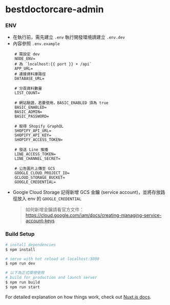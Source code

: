 # bestdoctorcare-admin


### ENV
- 在執行前，需先建立 `.env` 
    執行開發環境請建立 `.env.dev`
- 內容參照 `.env.example`
```shell
    # 需設定 dev
    NODE_ENV=
    # 為 `localhost:{{ port }} + /api`
    APP_URL=
    # 連接資料庫路徑
    DATABASE_URL=

    # 分頁資料數量
    LIST_COUNT=

    # 網站驗證，若要使用，BASIC_ENABLED 須為 true
    BASIC_ENABLED=
    BASIC_ADMIN=
    BASIC_PASSWORD=

    # 取得 Shopify GraphQL
    SHOPIFY_API_URL=
    SHOPIFY_API_KEY=
    SHOPIFY_ACCESS_TOKEN=

    # 發送 Line 推播
    LINE_ACCESS_TOKEN=
    LINE_CHANNEL_SECRET=

    # 公告圖片上傳至 GCS
    GOOGLE_CLOUD_PROJECT_ID=
    GCLOUD_STORAGE_BUCKET=
    GOOGLE_CREDENTIAL=
```
- Google Cloud Storage
    記得新增 GCS 金鑰 (service account)，並將存放路徑放入 env 的 `GOOGLE_CREDENTIAL`
    > 如何新增金鑰請看官方文件：https://cloud.google.com/iam/docs/creating-managing-service-account-keys

### Build Setup
```bash
# install dependencies
$ npm install

# serve with hot reload at localhost:3000
$ npm run dev

# 以下為正式環境使用
# build for production and launch server
$ npm run build
$ npm run start
```

For detailed explanation on how things work, check out [Nuxt.js docs](https://nuxtjs.org).
